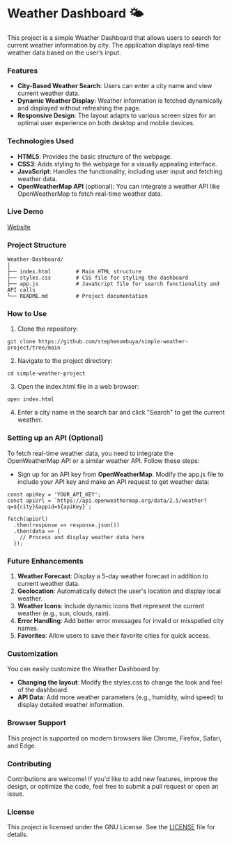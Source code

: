 # **Weather Dashboard 🌤️**
This project is a simple Weather Dashboard that allows users to search for current weather information by city. The application displays real-time weather data based on the user’s input.



### **Features**
- **City-Based Weather Search**: Users can enter a city name and view current weather data.
- **Dynamic Weather Display**: Weather information is fetched dynamically and displayed without refreshing the page.
- **Responsive Design**: The layout adapts to various screen sizes for an optimal user experience on both desktop and mobile devices.



### **Technologies Used**
- **HTML5**: Provides the basic structure of the webpage.
- **CSS3**: Adds styling to the webpage for a visually appealing interface.
- **JavaScript**: Handles the functionality, including user input and fetching weather data.
- **OpenWeatherMap API** (optional): You can integrate a weather API like OpenWeatherMap to fetch real-time weather data.



### **Live Demo**
[Website](https://steveproject.netlify.app/)



### **Project Structure**

```
Weather-Dashboard/
│
├── index.html        # Main HTML structure
├── styles.css        # CSS file for styling the dashboard
├── app.js            # JavaScript file for search functionality and API calls
└── README.md         # Project documentation
```



### **How to Use**
1. Clone the repository:

```
git clone https://github.com/stephenombuya/simple-weather-project/tree/main
```

2. Navigate to the project directory:

```
cd simple-weather-project
```

3. Open the index.html file in a web browser:

```
open index.html
```

4. Enter a city name in the search bar and click "Search" to get the current weather.



### **Setting up an API (Optional)**
To fetch real-time weather data, you need to integrate the OpenWeatherMap API or a similar weather API. Follow these steps:

- Sign up for an API key from **OpenWeatherMap**.
Modify the app.js file to include your API key and make an API request to get weather data:

```
const apiKey = 'YOUR_API_KEY';
const apiUrl = `https://api.openweathermap.org/data/2.5/weather?q=${city}&appid=${apiKey}`;

fetch(apiUrl)
  .then(response => response.json())
  .then(data => {
    // Process and display weather data here
  });
```



### **Future Enhancements**
1. **Weather Forecast**: Display a 5-day weather forecast in addition to current weather data.
2. **Geolocation**: Automatically detect the user's location and display local weather.
3. **Weather Icons**: Include dynamic icons that represent the current weather (e.g., sun, clouds, rain).
4. **Error Handling**: Add better error messages for invalid or misspelled city names.
5. **Favorites**: Allow users to save their favorite cities for quick access.




### **Customization**
You can easily customize the Weather Dashboard by:

- **Changing the layout**: Modify the styles.css to change the look and feel of the dashboard.
- **API Data**: Add more weather parameters (e.g., humidity, wind speed) to display detailed weather information.



### **Browser Support**
This project is supported on modern browsers like Chrome, Firefox, Safari, and Edge.



### **Contributing**
Contributions are welcome! If you'd like to add new features, improve the design, or optimize the code, feel free to submit a pull request or open an issue.



### **License**
This project is licensed under the GNU License. See the [LICENSE](https://github.com/stephenombuya/simple-weather-project/blob/main/LICENSE) file for details.

